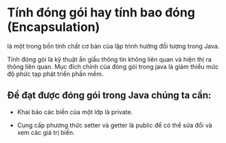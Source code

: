 # Tính đóng gói hay tính bao đóng (Encapsulation) 
là một trong bốn tính chất cơ bản của lập trình hướng đối tượng trong Java.

Tính đóng gói là kỹ thuật ẩn giấu thông tin không liên quan và hiện thị ra thông liên quan. Mục đích chính của đóng gói trong java là giảm thiểu mức độ phức tạp phát triển phần mềm.

## Để đạt được đóng gói trong Java chúng ta cần:

- Khai báo các biến của một lớp là private.

- Cung cấp phương thức setter và getter là public để có thể sửa đổi và xem các giá trị biến.